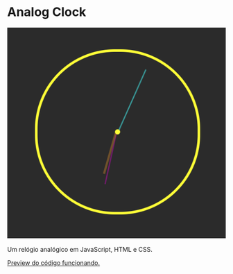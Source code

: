 # Analog Clock

<img src="clock.png" alt="imagem do relogio analogico">


Um relógio analógico em JavaScript, HTML e CSS.

 <a href="https://htmlpreview.github.io/?https://github.com/andremarcos13/js-analog-clock/blob/main/index.html">Preview do código funcionando.
